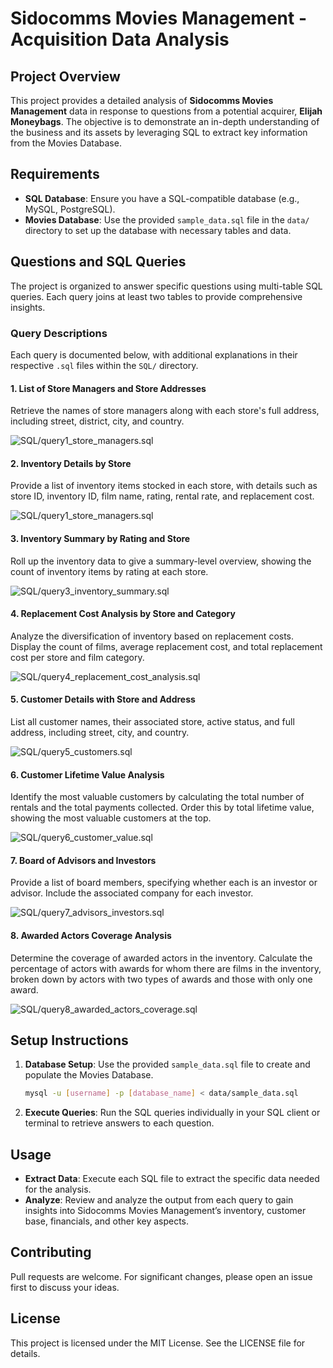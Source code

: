 # Sidocomms Movies Management - Acquisition Data Analysis

## Project Overview
This project provides a detailed analysis of **Sidocomms Movies Management** data in response to questions from a potential acquirer, **Elijah Moneybags**. The objective is to demonstrate an in-depth understanding of the business and its assets by leveraging SQL to extract key information from the Movies Database.

## Requirements
- **SQL Database**: Ensure you have a SQL-compatible database (e.g., MySQL, PostgreSQL).
- **Movies Database**: Use the provided `sample_data.sql` file in the `data/` directory to set up the database with necessary tables and data.

## Questions and SQL Queries
The project is organized to answer specific questions using multi-table SQL queries. Each query joins at least two tables to provide comprehensive insights.

### Query Descriptions
Each query is documented below, with additional explanations in their respective `.sql` files within the `SQL/` directory.

#### 1. List of Store Managers and Store Addresses
Retrieve the names of store managers along with each store's full address, including street, district, city, and country.

![SQL/query1_store_managers.sql](https://github.com/Kelvin-nwak/Sidocomms-Movies-Management---Acquisition-Data-Analysis/blob/31f2c47eaf0b43b59462f26397bbc1bfb56fdf5b/SQL/Q1.jpg)

#### 2. Inventory Details by Store
Provide a list of inventory items stocked in each store, with details such as store ID, inventory ID, film name, rating, rental rate, and replacement cost.

![SQL/query1_store_managers.sql](https://github.com/Kelvin-nwak/Sidocomms-Movies-Management---Acquisition-Data-Analysis/blob/b449e6801b9dd10a1d2bf2083e98202e7d87aed8/SQL/Q2.jpg)

#### 3. Inventory Summary by Rating and Store
Roll up the inventory data to give a summary-level overview, showing the count of inventory items by rating at each store.

![SQL/query3_inventory_summary.sql](https://github.com/Kelvin-nwak/Sidocomms-Movies-Management---Acquisition-Data-Analysis/blob/b449e6801b9dd10a1d2bf2083e98202e7d87aed8/SQL/Q3.jpg)

#### 4. Replacement Cost Analysis by Store and Category
Analyze the diversification of inventory based on replacement costs. Display the count of films, average replacement cost, and total replacement cost per store and film category.

![SQL/query4_replacement_cost_analysis.sql](https://github.com/Kelvin-nwak/Sidocomms-Movies-Management---Acquisition-Data-Analysis/blob/b449e6801b9dd10a1d2bf2083e98202e7d87aed8/SQL/Q4.jpg)

#### 5. Customer Details with Store and Address
List all customer names, their associated store, active status, and full address, including street, city, and country.

![SQL/query5_customers.sql](https://github.com/Kelvin-nwak/Sidocomms-Movies-Management---Acquisition-Data-Analysis/blob/b449e6801b9dd10a1d2bf2083e98202e7d87aed8/SQL/Q5.jpg)

#### 6. Customer Lifetime Value Analysis
Identify the most valuable customers by calculating the total number of rentals and the total payments collected. Order this by total lifetime value, showing the most valuable customers at the top.

![SQL/query6_customer_value.sql](https://github.com/Kelvin-nwak/Sidocomms-Movies-Management---Acquisition-Data-Analysis/blob/b449e6801b9dd10a1d2bf2083e98202e7d87aed8/SQL/Q6.jpg)

#### 7. Board of Advisors and Investors
Provide a list of board members, specifying whether each is an investor or advisor. Include the associated company for each investor.

![SQL/query7_advisors_investors.sql](https://github.com/Kelvin-nwak/Sidocomms-Movies-Management---Acquisition-Data-Analysis/blob/b449e6801b9dd10a1d2bf2083e98202e7d87aed8/SQL/Q7.jpg)

#### 8. Awarded Actors Coverage Analysis
Determine the coverage of awarded actors in the inventory. Calculate the percentage of actors with awards for whom there are films in the inventory, broken down by actors with two types of awards and those with only one award.

![SQL/query8_awarded_actors_coverage.sql](https://github.com/Kelvin-nwak/Sidocomms-Movies-Management---Acquisition-Data-Analysis/blob/b449e6801b9dd10a1d2bf2083e98202e7d87aed8/SQL/Q8.jpg)

## Setup Instructions
1. **Database Setup**: Use the provided `sample_data.sql` file to create and populate the Movies Database.
    ```bash
    mysql -u [username] -p [database_name] < data/sample_data.sql
    ```
2. **Execute Queries**: Run the SQL queries individually in your SQL client or terminal to retrieve answers to each question.

## Usage
- **Extract Data**: Execute each SQL file to extract the specific data needed for the analysis.
- **Analyze**: Review and analyze the output from each query to gain insights into Sidocomms Movies Management’s inventory, customer base, financials, and other key aspects.

## Contributing
Pull requests are welcome. For significant changes, please open an issue first to discuss your ideas.

## License
This project is licensed under the MIT License. See the LICENSE file for details.
